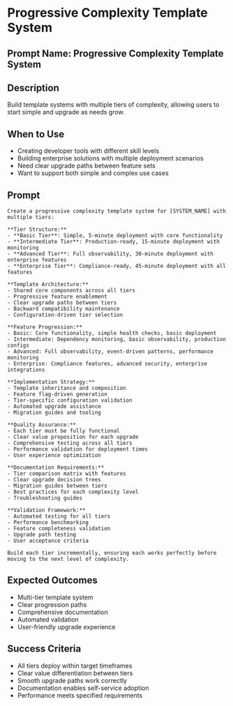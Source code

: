 # Progressive Complexity Template System

## Prompt Name: Progressive Complexity Template System

## Description
Build template systems with multiple tiers of complexity, allowing users to start simple and upgrade as needs grow.

## When to Use
- Creating developer tools with different skill levels
- Building enterprise solutions with multiple deployment scenarios
- Need clear upgrade paths between feature sets
- Want to support both simple and complex use cases

## Prompt

```
Create a progressive complexity template system for [SYSTEM_NAME] with multiple tiers:

**Tier Structure:**
- **Basic Tier**: Simple, 5-minute deployment with core functionality
- **Intermediate Tier**: Production-ready, 15-minute deployment with monitoring
- **Advanced Tier**: Full observability, 30-minute deployment with enterprise features
- **Enterprise Tier**: Compliance-ready, 45-minute deployment with all features

**Template Architecture:**
- Shared core components across all tiers
- Progressive feature enablement
- Clear upgrade paths between tiers
- Backward compatibility maintenance
- Configuration-driven tier selection

**Feature Progression:**
- Basic: Core functionality, simple health checks, basic deployment
- Intermediate: Dependency monitoring, basic observability, production configs
- Advanced: Full observability, event-driven patterns, performance monitoring
- Enterprise: Compliance features, advanced security, enterprise integrations

**Implementation Strategy:**
- Template inheritance and composition
- Feature flag-driven generation
- Tier-specific configuration validation
- Automated upgrade assistance
- Migration guides and tooling

**Quality Assurance:**
- Each tier must be fully functional
- Clear value proposition for each upgrade
- Comprehensive testing across all tiers
- Performance validation for deployment times
- User experience optimization

**Documentation Requirements:**
- Tier comparison matrix with features
- Clear upgrade decision trees
- Migration guides between tiers
- Best practices for each complexity level
- Troubleshooting guides

**Validation Framework:**
- Automated testing for all tiers
- Performance benchmarking
- Feature completeness validation
- Upgrade path testing
- User acceptance criteria

Build each tier incrementally, ensuring each works perfectly before moving to the next level of complexity.
```

## Expected Outcomes
- Multi-tier template system
- Clear progression paths
- Comprehensive documentation
- Automated validation
- User-friendly upgrade experience

## Success Criteria
- All tiers deploy within target timeframes
- Clear value differentiation between tiers
- Smooth upgrade paths work correctly
- Documentation enables self-service adoption
- Performance meets specified requirements
